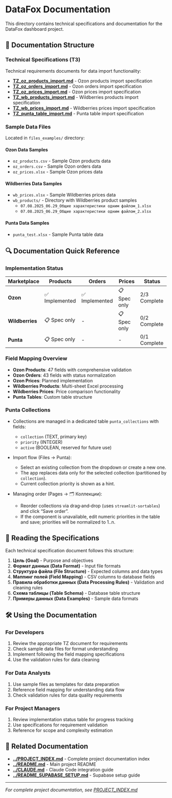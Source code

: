 # DataFox Documentation

This directory contains technical specifications and documentation for the DataFox dashboard project.

## 📁 Documentation Structure

### Technical Specifications (ТЗ)
Technical requirements documents for data import functionality:

- **[TZ_oz_products_import.md](TZ_oz_products_import.md)** - Ozon products import specification
- **[TZ_oz_orders_import.md](TZ_oz_orders_import.md)** - Ozon orders import specification  
- **[TZ_oz_prices_import.md](TZ_oz_prices_import.md)** - Ozon prices import specification
- **[TZ_wb_products_import.md](TZ_wb_products_import.md)** - Wildberries products import specification
- **[TZ_wb_prices_import.md](TZ_wb_prices_import.md)** - Wildberries prices import specification
- **[TZ_punta_table_import.md](TZ_punta_table_import.md)** - Punta table import specification

### Sample Data Files
Located in `files_examples/` directory:

#### Ozon Data Samples
- `oz_products.csv` - Sample Ozon products data
- `oz_orders.csv` - Sample Ozon orders data  
- `oz_prices.xlsx` - Sample Ozon prices data

#### Wildberries Data Samples
- `wb_prices.xlsx` - Sample Wildberries prices data
- `wb_products/` - Directory with Wildberries product samples
  - `07.08.2025_06.29_Общие характеристики одним файлом_1.xlsx`
  - `07.08.2025_06.29_Общие характеристики одним файлом_2.xlsx`

#### Punta Data Samples
- `punta_test.xlsx` - Sample Punta table data

## 🔍 Documentation Quick Reference

### Implementation Status

| Marketplace | Products | Orders | Prices | Status |
|-------------|----------|--------|--------|---------|
| **Ozon** | ✅ Implemented | ✅ Implemented | 📋 Spec only | 2/3 Complete |
| **Wildberries** | 📋 Spec only | - | 📋 Spec only | 0/2 Complete |
| **Punta** | 📋 Spec only | - | - | 0/1 Complete |

### Field Mapping Overview

- **Ozon Products**: 47 fields with comprehensive validation
- **Ozon Orders**: 43 fields with status normalization  
- **Ozon Prices**: Planned implementation
- **Wildberries Products**: Multi-sheet Excel processing
- **Wildberries Prices**: Price comparison functionality
- **Punta Tables**: Custom table structure

### Punta Collections
- Collections are managed in a dedicated table `punta_collections` with fields:
  - `collection` (TEXT, primary key)
  - `priority` (INTEGER)
  - `active` (BOOLEAN, reserved for future use)

- Import flow (Files → Punta):
  - Select an existing collection from the dropdown or create a new one.
  - The app replaces data only for the selected collection (partitioned by `collection`).
  - Current collection priority is shown as a hint.

- Managing order (Pages → 🗂 Коллекции):
  - Reorder collections via drag‑and‑drop (uses `streamlit-sortables`) and click “Save order”.
  - If the component is unavailable, edit numeric priorities in the table and save; priorities will be normalized to 1..n.

## 📝 Reading the Specifications

Each technical specification document follows this structure:

1. **Цель (Goal)** - Purpose and objectives
2. **Формат данных (Data Format)** - Input file formats
3. **Структура файла (File Structure)** - Expected columns and data types
4. **Маппинг полей (Field Mapping)** - CSV columns to database fields
5. **Правила обработки данных (Data Processing Rules)** - Validation and cleaning rules
6. **Схема таблицы (Table Schema)** - Database table structure
7. **Примеры данных (Data Examples)** - Sample data formats

## 🛠️ Using the Documentation

### For Developers
1. Review the appropriate TZ document for requirements
2. Check sample data files for format understanding
3. Implement following the field mapping specifications
4. Use the validation rules for data cleaning

### For Data Analysts
1. Use sample files as templates for data preparation
2. Reference field mapping for understanding data flow
3. Check validation rules for data quality requirements

### For Project Managers
1. Review implementation status table for progress tracking
2. Use specifications for requirement validation
3. Reference for scope and complexity estimation

## 🔗 Related Documentation

- **[../PROJECT_INDEX.md](../PROJECT_INDEX.md)** - Complete project documentation index
- **[../README.md](../README.md)** - Main project README
- **[../CLAUDE.md](../CLAUDE.md)** - Claude Code integration guide
- **[../README_SUPABASE_SETUP.md](../README_SUPABASE_SETUP.md)** - Supabase setup guide

---

*For complete project documentation, see [PROJECT_INDEX.md](../PROJECT_INDEX.md)*

